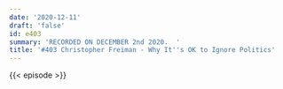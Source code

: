 ```yaml
---
date: '2020-12-11'
draft: 'false'
id: e403
summary: 'RECORDED ON DECEMBER 2nd 2020.  '
title: '#403 Christopher Freiman - Why It''s OK to Ignore Politics'
---
```

{{< episode >}}
